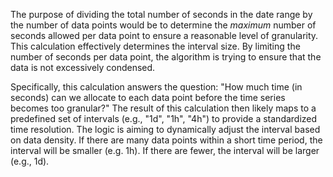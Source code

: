 The purpose of dividing the total number of seconds in the date range by the number of data points would be to determine the *maximum* number of seconds allowed per data point to ensure a reasonable level of granularity. This calculation effectively determines the interval size.  By limiting the number of seconds per data point, the algorithm is trying to ensure that the data is not excessively condensed.  

Specifically, this calculation answers the question: "How much time (in seconds) can we allocate to each data point before the time series becomes too granular?" The result of this calculation then likely maps to a predefined set of intervals (e.g., "1d", "1h", "4h") to provide a standardized time resolution. The logic is aiming to dynamically adjust the interval based on data density.  If there are many data points within a short time period, the interval will be smaller (e.g. 1h). If there are fewer, the interval will be larger (e.g., 1d).